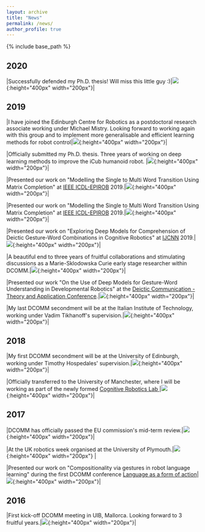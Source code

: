 ```yaml
---
layout: archive
title: "News"
permalink: /news/
author_profile: true
---
```


{% include base_path %}


2020
------

|Successfully defended my Ph.D. thesis! Will miss this little guy :)|![](/images/icub.jpg){:height="400px" width="200px"}|

2019
------

|I have joined the Edinburgh Centre for Robotics as a postdoctoral research associate working under Michael Mistry. Looking forward to working again with this group and to implement more generalisable and efficient learning methods for robot control|![](/images/edinpostdoc.jpg){:height="400px" width="200px"}|

|Officially submitted my Ph.D. thesis. Three years of working on deep learning methods to improve the iCub humanoid robot. |![](/images/gabicub.jpg){:height="400px" width="200px"}|

|Presented our work on "Modelling the Single to Multi Word Transition Using Matrix Completion" at [IEEE ICDL-EPIROB](https://icdl-epirob2019.org/) 2019.|![](/images/icdl019.jpg){:height="400px" width="200px"}|

|Presented our work on "Modelling the Single to Multi Word Transition Using Matrix Completion" at [IEEE ICDL-EPIROB](https://icdl-epirob2019.org/) 2019.|![](/images/icdl019.jpg){:height="400px" width="200px"}|

|Presented our work on "Exploring Deep Models for Comprehension of Deictic Gesture-Word Combinations in Cognitive Robotics" at [IJCNN](https://www.ijcnn.org/) 2019.|![](/images/ijcnn2019.jpg){:height="400px" width="200px"}|

|A beautiful end to three years of fruitful collaborations and stimulating discussions as a Marie-Sklodowska Curie early stage researcher within DCOMM.|![](/images/dcommfinal.jpg){:height="400px" width="200px"}|

|Presented our work "On the Use of Deep Models for Gesture-Word
Understanding in Developmental Robotics" at the [Deictic Communication - Theory and Application Conference](http://www.dcomm.eu/dcomm-conference/).|![](/images/dcommfinalconf.jpg){:height="400px" width="200px"}|

|My last DCOMM secondment will be at the Italian Institute of Technology, working under Vadim Tikhanoff's supervision.|![](/images/iitsecondment.jpg){:height="400px" width="200px"}|

2018
------

|My first DCOMM secondment will be at the University of Edinburgh, working under Timothy Hospedales' supervision.|![](/images/edinplacement.jpg){:height="400px" width="200px"}|

|Officially transferred to the University of Manchester, where I will be working as part of the newly formed [Cognitive Robotics Lab ](http://corolab.github.io)|![](/images/uom.jpg){:height="400px" width="200px"}|

2017
------

|DCOMM has officially passed the EU commission's mid-term review.|![](/images/dcommmidterm.jpg){:height="400px" width="200px"}|

|At the UK robotics week organised at the University of Plymouth.|![](/images/ukroboticsweek.jpg){:height="400px" width="200px"} |

|Presented our work on "Compositionality via gestures in robot language learning" during the first DCOMM conference [Language as a form of action](http://www.dcomm.eu/events/conference-rome-june-2017/)|![](/images/dcommrome2017.jpg){:height="400px" width="200px"}|

2016
------

|First kick-off DCOMM meeting in UIB, Mallorca. Looking forward to 3 fruitful years.|![](/images/dcommkickoff.jpeg){:height="400px" width="200px"}|


